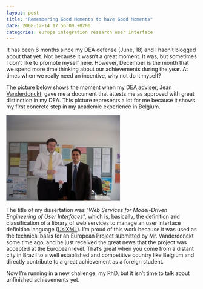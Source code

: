 ```yaml
---
layout: post
title: "Remembering Good Moments to have Good Moments"
date: 2008-12-14 17:56:00 +0200
categories: europe integration research user interface
---
```


It has been 6 months since my DEA defense (June, 18) and I hadn’t blogged about that yet. Not because it wasn’t a great moment. It was, but sometimes I don’t like to promote myself here. However, December is the month that we spend more time thinking about our achievements during the year. At times when we really need an incentive, why not do it myself?

The picture below shows the moment when my DEA adviser, [Jean Vanderdonckt](http://www.isys.ucl.ac.be/bchi/members/jva/), gave me a document that attests me as approved with great distinction in my DEA. This picture represents a lot for me because it shows my first concrete step in my academic experience in Belgium.

![DSCN2239-300x225.jpg](/images/posts/DSCN2239-300x225.jpg)

The title of my dissertation was “_Web Services for Model-Driven Engineering of User Interfaces_“, which is, basically, the definition and classification of a library of web services to manage an user interface definition language ([UsiXML](http://www.usixml.org/)). I’m proud of this work because it was used as the technical basis for an European Project submitted by Mr. Vanderdonckt some time ago, and he just received the great news that the project was accepted at the European level. That’s great when you come from a distant city in Brazil to a well established and competitive country like Belgium and  directly contribute to a great achievement as a foreign student.

Now I’m running in a new challenge, my PhD, but it isn’t time to talk about unfinished achievements yet.